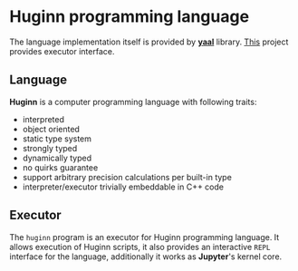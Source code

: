 # Huginn programming language

The language implementation itself is provided by [**yaal**][1] library.
[This][2] project provides executor interface.

## Language

**Huginn** is a computer programming language with following traits:

- interpreted
- object oriented
- static type system
- strongly typed
- dynamically typed
- no quirks guarantee
- support arbitrary precision calculations per built-in type
- interpreter/executor trivially embeddable in C++ code

## Executor

The `huginn` program is an executor for Huginn programming language.
It allows execution of Huginn scripts,
it also provides an interactive `REPL` interface for the language,
additionally it works as **Jupyter**'s kernel core.

[1]: http://codestation.org/?h-action=menu-project&menu=submenu-project&page=&project=yaal
[2]: http://huginn.org/

